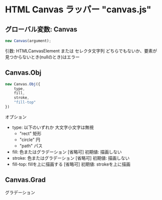 # HTML Canvas ラッパー "canvas.js"

## グローバル変数: Canvas

```js
new Canvas(argument);
```

引数: HTMLCanvasElement または セレクタ文字列
どちらでもないか、要素が見つからないとき(nullのとき)はエラー

## Canvas.Obj

```js
new Canvas.Obj({
    type,
    fill,
    stroke,
    "fill-top"
})
```

オプション

+ type: 以下のいずれか 大文字小文字は無視
    + "rect" 矩形
    + "circle" 円
    + "path" パス
+ fill: 色またはグラデーション [省略可] 初期値: 描画しない
+ stroke: 色またはグラデーション [省略可] 初期値: 描画しない
+ fill-top: fillを上に描画する [省略可] 初期値: strokeを上に描画

## Canvas.Grad

グラデーション